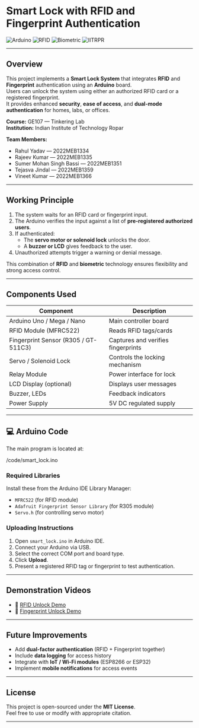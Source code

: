 # Smart Lock with RFID and Fingerprint Authentication

![Arduino](https://img.shields.io/badge/Platform-Arduino-blue)
![RFID](https://img.shields.io/badge/Technology-RFID-green)
![Biometric](https://img.shields.io/badge/Technology-Fingerprint-orange)
![IITRPR](https://img.shields.io/badge/Project-IIT%20Ropar-yellow)

---

## Overview

This project implements a **Smart Lock System** that integrates **RFID** and **Fingerprint** authentication using an **Arduino** board.  
Users can unlock the system using either an authorized RFID card or a registered fingerprint.  
It provides enhanced **security**, **ease of access**, and **dual-mode authentication** for homes, labs, or offices.

**Course:** GE107 — Tinkering Lab  
**Institution:** Indian Institute of Technology Ropar  

**Team Members:**
- Rahul Yadav — 2022MEB1334  
- Rajeev Kumar — 2022MEB1335  
- Sumer Mohan Singh Bassi — 2022MEB1351  
- Tejasva Jindal — 2022MEB1359  
- Vineet Kumar — 2022MEB1366  

---

## Working Principle

1. The system waits for an RFID card or fingerprint input.  
2. The Arduino verifies the input against a list of **pre-registered authorized users**.  
3. If authenticated:
   - The **servo motor or solenoid lock** unlocks the door.  
   - A **buzzer or LCD** gives feedback to the user.  
4. Unauthorized attempts trigger a warning or denial message.  

This combination of **RFID** and **biometric** technology ensures flexibility and strong access control.

---

## Components Used

| Component | Description |
|------------|-------------|
| Arduino Uno / Mega / Nano | Main controller board |
| RFID Module (MFRC522) | Reads RFID tags/cards |
| Fingerprint Sensor (R305 / GT-511C3) | Captures and verifies fingerprints |
| Servo / Solenoid Lock | Controls the locking mechanism |
| Relay Module | Power interface for lock |
| LCD Display (optional) | Displays user messages |
| Buzzer, LEDs | Feedback indicators |
| Power Supply | 5V DC regulated supply |
---

## 💻 Arduino Code

The main program is located at:

/code/smart_lock.ino

### Required Libraries
Install these from the Arduino IDE Library Manager:
- `MFRC522` (for RFID module)
- `Adafruit Fingerprint Sensor Library` (for R305 module)
- `Servo.h` (for controlling servo motor)

### Uploading Instructions
1. Open `smart_lock.ino` in Arduino IDE.  
2. Connect your Arduino via USB.  
3. Select the correct COM port and board type.  
4. Click **Upload**.  
5. Present a registered RFID tag or fingerprint to test authentication.

---

## Demonstration Videos

- 🎥 [RFID Unlock Demo](videos/RFID_demo.mp4)  
- 🎥 [Fingerprint Unlock Demo](videos/Fingerprint_demo.mp4)

---

## Future Improvements

- Add **dual-factor authentication** (RFID + Fingerprint together)  
- Include **data logging** for access history  
- Integrate with **IoT / Wi-Fi modules** (ESP8266 or ESP32)  
- Implement **mobile notifications** for access events  

---

## License

This project is open-sourced under the **MIT License**.  
Feel free to use or modify with appropriate citation.

---



